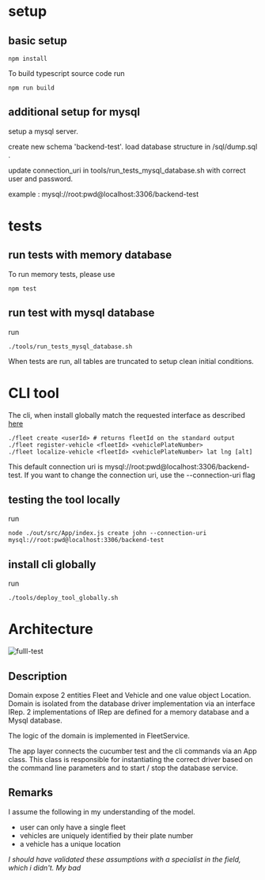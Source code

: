 # setup

## basic setup


    npm install

To build typescript source code run  

    npm run build 
    

## additional setup for mysql

setup a mysql server.

create new schema 'backend-test'.
load database structure in /sql/dump.sql .

update connection_uri in tools/run_tests_mysql_database.sh with correct user and password.

example : mysql://root:pwd@localhost:3306/backend-test


# tests



## run tests with memory database

To run memory tests, please use

    npm test


## run test with mysql database

run

    ./tools/run_tests_mysql_database.sh
    
When tests are run, all tables are truncated to setup  clean initial conditions.

# CLI tool

The cli, when install globally match the requested interface as described [here](https://github.com/fulll/developers/blob/master/Backend/ddd-and-cqs-level-2.md)


    ./fleet create <userId> # returns fleetId on the standard output
    ./fleet register-vehicle <fleetId> <vehiclePlateNumber>
    ./fleet localize-vehicle <fleetId> <vehiclePlateNumber> lat lng [alt]

  
This default connection uri is mysql://root:pwd@localhost:3306/backend-test. 
If you want to change the connection uri, use the --connection-uri flag

## testing the tool locally
  
run 

    node ./out/src/App/index.js create john --connection-uri mysql://root:pwd@localhost:3306/backend-test
  
## install cli globally

 run 
 
    ./tools/deploy_tool_globally.sh

   

# Architecture
![fulll-test](https://user-images.githubusercontent.com/2302696/161108135-7bcfacd0-abdd-4144-9f30-d28a67080d9e.png)

## Description

Domain expose 2 entities Fleet and Vehicle and one value object Location.
Domain is isolated from the database driver implementation via an interface IRep. 2 implementations of IRep are defined for a memory database and a Mysql database.

The logic of the domain is implemented in FleetService.

The app layer connects the cucumber test and the cli commands via an App class. This class is responsible for instantiating the correct driver based on the command line parameters and to start / stop the database service.

## Remarks

I assume the following in my understanding of the model.

- user can only have a single fleet
- vehicles are uniquely identified by their plate number
- a vehicle has a unique location

 *I should have validated these assumptions with a specialist in the field, which i didn't. My bad*
